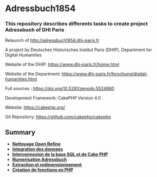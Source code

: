 # Adressbuch1854

### This repository describes differents tasks to create project Adressbuch of DHI Paris

Relaunch of http://adressbuch1854.dhi-paris.fr

A project by Deutsches Historisches Institut Paris (DHIP), Department for Digital Humanities

Website of the DHIP: https://www.dhi-paris.fr/home.html

Website of the Department: https://www.dhi-paris.fr/forschung/digital-humanities.html

Full sources : https://doi.org/10.5281/zenodo.5524880


Development Framework: CakePHP Version 4.0

Website: https://cakephp.org/

Git Repository: https://github.com/cakephp/cakephp


## Summary
* **[Nettoyage Open Refine](Nettoyage_Open_Refine.md)**
* **[Integration des donnees](Integration_des_donnees.md)**
* **[Interconnexion de la base SQL et de Cake PHP](Interconnexion_Cakephp_BaseSQL.md)**
* **[Numerisation Adressbuch](Numerisation.md)**
* **[Extraction et redimensionnement](Extraction_metadonnees_redimensionnement.md)**
* **[Création de fonctions en PHP](functions_php.md)**
